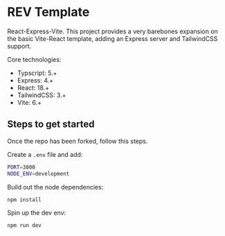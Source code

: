 # REV Template

React-Express-Vite. This project provides a very barebones expansion on the basic Vite-React template, adding an Express server and TailwindCSS support.

Core technologies:
  * Typscript: 5.+
  * Express: 4.+
  * React: 18.+
  * TailwindCSS: 3.+
  * Vite: 6.+

## Steps to get started

Once the repo has been forked, follow this steps.

Create a `.env` file and add:

```bash
PORT=3000
NODE_ENV=development
```

Build out the node dependencies:
```bash
npm install
```

Spin up the dev env:

```bash
npm run dev
```
